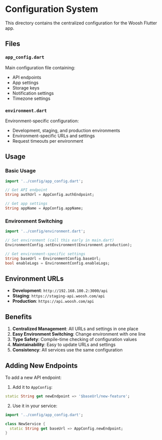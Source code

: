 # Configuration System

This directory contains the centralized configuration for the Woosh Flutter app.

## Files

### `app_config.dart`
Main configuration file containing:
- API endpoints
- App settings
- Storage keys
- Notification settings
- Timezone settings

### `environment.dart`
Environment-specific configuration:
- Development, staging, and production environments
- Environment-specific URLs and settings
- Request timeouts per environment

## Usage

### Basic Usage
```dart
import '../config/app_config.dart';

// Get API endpoint
String authUrl = AppConfig.authEndpoint;

// Get app settings
String appName = AppConfig.appName;
```

### Environment Switching
```dart
import '../config/environment.dart';

// Set environment (call this early in main.dart)
EnvironmentConfig.setEnvironment(Environment.production);

// Get environment-specific settings
String baseUrl = EnvironmentConfig.baseUrl;
bool enableLogs = EnvironmentConfig.enableLogs;
```

## Environment URLs

- **Development**: `http://192.168.100.2:3000/api`
- **Staging**: `https://staging-api.woosh.com/api`
- **Production**: `https://api.woosh.com/api`

## Benefits

1. **Centralized Management**: All URLs and settings in one place
2. **Easy Environment Switching**: Change environment with one line
3. **Type Safety**: Compile-time checking of configuration values
4. **Maintainability**: Easy to update URLs and settings
5. **Consistency**: All services use the same configuration

## Adding New Endpoints

To add a new API endpoint:

1. Add it to `AppConfig`:
```dart
static String get newEndpoint => '$baseUrl/new-feature';
```

2. Use it in your service:
```dart
import '../config/app_config.dart';

class NewService {
  static String get baseUrl => AppConfig.newEndpoint;
}
``` 